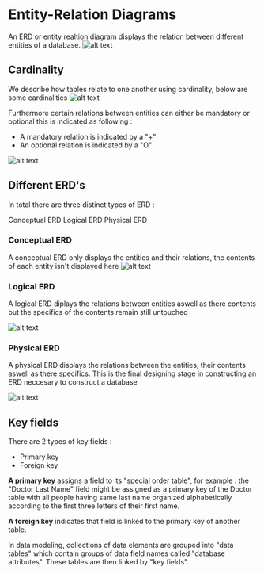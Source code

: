 # Entity-Relation Diagrams

An ERD or entity realtion diagram displays the relation between different entities of a database.
![alt text](http://www.conceptdraw.com/solution-park/resource/images/solutions/entity-relationship-diagram-%28erd%29/Diagramming-Crow's-Foot-ERD-Sample60.png "ERD example")

## Cardinality
We describe how tables relate to one another using cardinality, below are some cardinalities
![alt text](https://docs.joomla.org/images/6/62/Cardinality.JPG "ERD example")

Furthermore certain relations between entities can either be mandatory or optional this is indicated as following :

* A mandatory relation is indicated by a "+"
* An optional relation is indicated by a "O"

![alt text](https://docs.joomla.org/images/0/04/ER_diagram.JPG "ERD example")

## Different ERD's
In total there are three distinct types of ERD :

  Conceptual ERD
  Logical ERD
  Physical ERD

### Conceptual ERD
A conceptual ERD only displays the entities and their relations, the contents of each entity isn't displayed here
![alt text](https://www.uky.edu/~dsianita/622/t4.gif "Conceptual ERD example")

### Logical ERD
A logical ERD diplays the relations between entities aswell as there contents but the specifics of the contents remain still untouched

![alt text](http://databaseanswers.org/data_models/website_analytics/images/2_website_analytics_ERD_Server_Log_model.gif "Logical ERD example")

### Physical ERD
A physical ERD displays the relations between the entities, their contents aswell as there specifics. This is the final designing stage in constructing an ERD neccesary to construct a database

![alt text](https://images.visual-paradigm.com/docs/vp_user_guide/11/3563/3564/3573/physical_erd_27342.png "Physical ERD example")

## Key fields
There are 2 types of key fields :

* Primary key
* Foreign key


**A primary key** assigns a field to its "special order table", for example : the "Doctor Last Name" field might be assigned as a primary key of the Doctor table with all people having same last name organized alphabetically according to the first three letters of their first name.

**A foreign key** indicates that field is linked to the primary key of another table.

In data modeling, collections of data elements are grouped into "data tables" which contain groups of data field names called "database attributes". These tables are then linked by "key fields".
